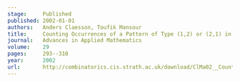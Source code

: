 ```yaml
---
stage:     Published
published: 2002-01-01
authors:   Anders Claesson, Toufik Mansour
title:     Counting Occurrences of a Pattern of Type (1,2) or (2,1) in Permutations
journal:   Advances in Applied Mathematics
volume:    29
pages:     293--310
year:      2002
url:       http://combinatorics.cis.strath.ac.uk/download/ClMa02__Counting_Occurrences.pdf
---
```

